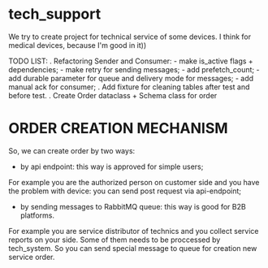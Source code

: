 # tech_support
We try to create project for technical service of some devices. I think for medical devices, because I'm good in it))

TODO LIST:
. Refactoring Sender and Consumer:
    - make is_active flags + dependencies;
    - make retry for sending messages;
    - add prefetch_count;
    - add durable parameter for queue and delivery mode for messages;
    - add manual ack for consumer;
. Add fixture for cleaning tables after test and before test.
. Create Order dataclass + Schema class for order


# ORDER CREATION MECHANISM
So, we can create order by two ways:
- by api endpoint: this way is approved for simple users;

For example you are the authorized person on customer side and you have the problem with device: you can send post 
request via api-endpoint;

- by sending messages to RabbitMQ queue: this way is good for B2B platforms.

For example you are service distributor of technics and you collect service reports on your side. Some of them needs
to be proccessed by tech_system. So you can send special message to queue for creation new service order.
